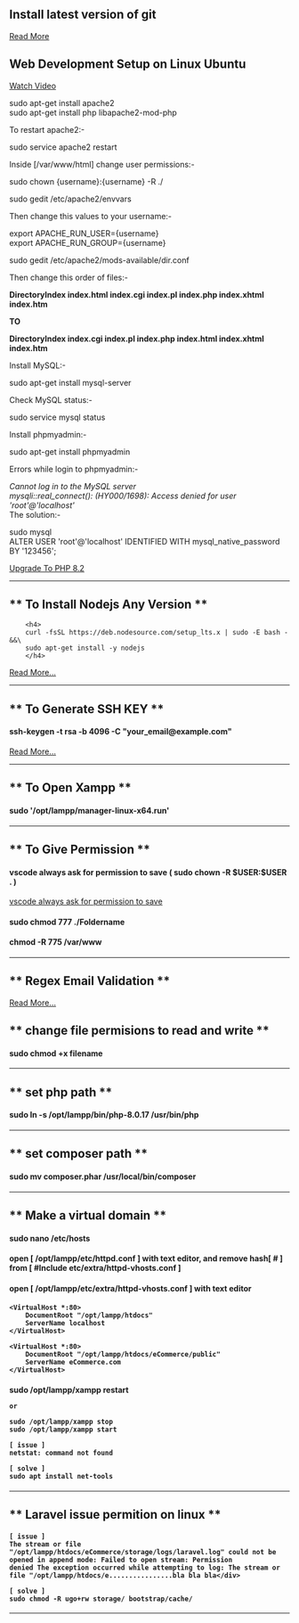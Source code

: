 
<h2>Install latest version of git</h2>
<a href="https://askubuntu.com/questions/568591/how-do-i-install-the-latest-version-of-git-with-apt">Read More</a>

<h2>Web Development Setup on Linux Ubuntu</h2>
<a href="https://www.youtube.com/watch?v=nQVvtC_V1ZQ&ab_channel=TheCodeholic">Watch Video</a>


<p>

sudo apt-get install apache2 <br>
sudo apt-get install php libapache2-mod-php <br>

To restart apache2:- <br>

sudo service apache2 restart <br>

Inside [/var/www/html] change user permissions:- <br>

sudo chown {username}:{username} -R ./ <br>

sudo gedit /etc/apache2/envvars <br>

Then change this values to your username:- <br>

export APACHE_RUN_USER={username} <br>
export APACHE_RUN_GROUP={username} <br>


sudo gedit /etc/apache2/mods-available/dir.conf

Then change this order of files:- <br>

<strong>DirectoryIndex index.html index.cgi index.pl index.php index.xhtml index.htm</strong> <br>

<strong>TO</strong> <br>

<strong>DirectoryIndex  index.cgi index.pl index.php index.html index.xhtml index.htm</strong> <br>


Install MySQL:- <br>

sudo apt-get install mysql-server <br>

Check MySQL status:- <br>

sudo service mysql status <br>

Install phpmyadmin:- <br>

sudo apt-get install phpmyadmin <br>

Errors while login to phpmyadmin:- <br>

*Cannot log in to the MySQL server* <br>
*mysqli::real_connect(): (HY000/1698): Access denied for user 'root'@'localhost'*
<br>
The solution:- <br>

sudo mysql<br>
ALTER USER 'root'@'localhost' IDENTIFIED WITH mysql_native_password BY '123456';




</p>

<a href="https://www.thedataops.org/how-to-upgrade-php-version-from-8-1-to-8-2-in-ubuntu/">Upgrade To PHP 8.2</a>

<hr/>


<h2>** To Install Nodejs Any Version **</h2>

           
        <h4>
        curl -fsSL https://deb.nodesource.com/setup_lts.x | sudo -E bash - &&\
        sudo apt-get install -y nodejs
        </h4>
    

<a href="https://github.com/nodesource/distributions/blob/master/README.md#using-ubuntu-3">Read More...</a>


<hr/>

<h2>** To Generate SSH KEY **</h2>
<h4>ssh-keygen -t rsa -b 4096 -C "your_email@example.com"</h4>
<a href="https://docs.github.com/en/authentication/connecting-to-github-with-ssh/generating-a-new-ssh-key-and-adding-it-to-the-ssh-agent">
Read More...
</a>

<hr/>

<h2>** To Open Xampp **</h2>
<h4>sudo '/opt/lampp/manager-linux-x64.run'</h4>

<hr/>

<h2>** To Give Permission **</h2>

<h4>vscode always ask for permission to save ( sudo chown -R $USER:$USER . )</h4>
<a href="https://stackoverflow.com/questions/51004206/vscode-always-ask-for-permission-to-save">vscode always ask for permission to save</a>
<h4>sudo chmod 777 ./Foldername</h4>
<h4>chmod -R 775 /var/www</h4>
<hr/>

<h2>** Regex Email Validation **</h2>
<a href="https://stackoverflow.com/questions/46155/whats-the-best-way-to-validate-an-email-address-in-javascript">
Read More...
</a>

<h2>** change file permisions to read and write **</h2>
<h4>sudo chmod +x filename</h4>

<hr/>


<h2>** set php path **</h2>
<h4>sudo ln -s /opt/lampp/bin/php-8.0.17 /usr/bin/php</h4>

<hr/>

<h2>** set composer path **</h2>
<h4>sudo mv composer.phar /usr/local/bin/composer</h4>

<hr/>


<h2>** Make a virtual domain **</h2>
<h4>sudo nano /etc/hosts</h4>
<h4>open [ /opt/lampp/etc/httpd.conf ] with text editor, and remove hash[ # ] from [ #Include etc/extra/httpd-vhosts.conf ]</h4>
<h4>open [ /opt/lampp/etc/extra/httpd-vhosts.conf ] with text editor</h4>
<h4>

    <VirtualHost *:80>
        DocumentRoot "/opt/lampp/htdocs"
        ServerName localhost
    </VirtualHost>

    <VirtualHost *:80>
        DocumentRoot "/opt/lampp/htdocs/eCommerce/public"
        ServerName eCommerce.com
    </VirtualHost>

</h4>
<h4>
    sudo /opt/lampp/xampp restart
    
    or
    
    sudo /opt/lampp/xampp stop
    sudo /opt/lampp/xampp start
    
    [ issue ]
    netstat: command not found
    
    [ solve ]
    sudo apt install net-tools
</h4>

<hr/>


<h2>** Laravel issue permition on linux **</h2>
<h4>

    [ issue ]
    The stream or file "/opt/lampp/htdocs/eCommerce/storage/logs/laravel.log" could not be opened in append mode: Failed to open stream: Permission   
    denied The exception occurred while attempting to log: The stream or file "/opt/lampp/htdocs/e................bla bla bla</div>
    
    [ solve ]
    sudo chmod -R ugo+rw storage/ bootstrap/cache/
    
</h4>

<hr/>

